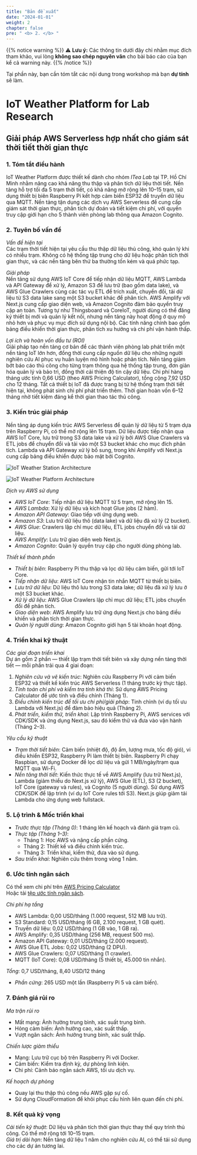 ```yaml
---
title: "Bản đề xuất"
date: "2024-01-01"
weight: 2
chapter: false
pre: " <b> 2. </b> "
---
```

{{% notice warning %}}
⚠️ **Lưu ý:** Các thông tin dưới đây chỉ nhằm mục đích tham khảo, vui lòng **không sao chép nguyên văn** cho bài báo cáo của bạn kể cả warning này.
{{% /notice %}}

Tại phần này, bạn cần tóm tắt các nội dung trong workshop mà bạn **dự tính** sẽ làm.

# IoT Weather Platform for Lab Research  
## Giải pháp AWS Serverless hợp nhất cho giám sát thời tiết thời gian thực  

### 1. Tóm tắt điều hành  
IoT Weather Platform được thiết kế dành cho nhóm *ITea Lab* tại TP. Hồ Chí Minh nhằm nâng cao khả năng thu thập và phân tích dữ liệu thời tiết. Nền tảng hỗ trợ tối đa 5 trạm thời tiết, có khả năng mở rộng lên 10–15 trạm, sử dụng thiết bị biên Raspberry Pi kết hợp cảm biến ESP32 để truyền dữ liệu qua MQTT. Nền tảng tận dụng các dịch vụ AWS Serverless để cung cấp giám sát thời gian thực, phân tích dự đoán và tiết kiệm chi phí, với quyền truy cập giới hạn cho 5 thành viên phòng lab thông qua Amazon Cognito.  

### 2. Tuyên bố vấn đề  
*Vấn đề hiện tại*  
Các trạm thời tiết hiện tại yêu cầu thu thập dữ liệu thủ công, khó quản lý khi có nhiều trạm. Không có hệ thống tập trung cho dữ liệu hoặc phân tích thời gian thực, và các nền tảng bên thứ ba thường tốn kém và quá phức tạp.  

*Giải pháp*  
Nền tảng sử dụng AWS IoT Core để tiếp nhận dữ liệu MQTT, AWS Lambda và API Gateway để xử lý, Amazon S3 để lưu trữ (bao gồm data lake), và AWS Glue Crawlers cùng các tác vụ ETL để trích xuất, chuyển đổi, tải dữ liệu từ S3 data lake sang một S3 bucket khác để phân tích. AWS Amplify với Next.js cung cấp giao diện web, và Amazon Cognito đảm bảo quyền truy cập an toàn. Tương tự như Thingsboard và CoreIoT, người dùng có thể đăng ký thiết bị mới và quản lý kết nối, nhưng nền tảng này hoạt động ở quy mô nhỏ hơn và phục vụ mục đích sử dụng nội bộ. Các tính năng chính bao gồm bảng điều khiển thời gian thực, phân tích xu hướng và chi phí vận hành thấp.  

*Lợi ích và hoàn vốn đầu tư (ROI)*  
Giải pháp tạo nền tảng cơ bản để các thành viên phòng lab phát triển một nền tảng IoT lớn hơn, đồng thời cung cấp nguồn dữ liệu cho những người nghiên cứu AI phục vụ huấn luyện mô hình hoặc phân tích. Nền tảng giảm bớt báo cáo thủ công cho từng trạm thông qua hệ thống tập trung, đơn giản hóa quản lý và bảo trì, đồng thời cải thiện độ tin cậy dữ liệu. Chi phí hàng tháng ước tính 0,66 USD (theo AWS Pricing Calculator), tổng cộng 7,92 USD cho 12 tháng. Tất cả thiết bị IoT đã được trang bị từ hệ thống trạm thời tiết hiện tại, không phát sinh chi phí phát triển thêm. Thời gian hoàn vốn 6–12 tháng nhờ tiết kiệm đáng kể thời gian thao tác thủ công.  

### 3. Kiến trúc giải pháp  
Nền tảng áp dụng kiến trúc AWS Serverless để quản lý dữ liệu từ 5 trạm dựa trên Raspberry Pi, có thể mở rộng lên 15 trạm. Dữ liệu được tiếp nhận qua AWS IoT Core, lưu trữ trong S3 data lake và xử lý bởi AWS Glue Crawlers và ETL jobs để chuyển đổi và tải vào một S3 bucket khác cho mục đích phân tích. Lambda và API Gateway xử lý bổ sung, trong khi Amplify với Next.js cung cấp bảng điều khiển được bảo mật bởi Cognito.  

![IoT Weather Station Architecture](/images/2-Proposal/edge_architecture.jpeg)

![IoT Weather Platform Architecture](/images/2-Proposal/platform_architecture.jpeg)

*Dịch vụ AWS sử dụng*  
- *AWS IoT Core*: Tiếp nhận dữ liệu MQTT từ 5 trạm, mở rộng lên 15.  
- *AWS Lambda*: Xử lý dữ liệu và kích hoạt Glue jobs (2 hàm).  
- *Amazon API Gateway*: Giao tiếp với ứng dụng web.  
- *Amazon S3*: Lưu trữ dữ liệu thô (data lake) và dữ liệu đã xử lý (2 bucket).  
- *AWS Glue*: Crawlers lập chỉ mục dữ liệu, ETL jobs chuyển đổi và tải dữ liệu.  
- *AWS Amplify*: Lưu trữ giao diện web Next.js.  
- *Amazon Cognito*: Quản lý quyền truy cập cho người dùng phòng lab.  

*Thiết kế thành phần*  
- *Thiết bị biên*: Raspberry Pi thu thập và lọc dữ liệu cảm biến, gửi tới IoT Core.  
- *Tiếp nhận dữ liệu*: AWS IoT Core nhận tin nhắn MQTT từ thiết bị biên.  
- *Lưu trữ dữ liệu*: Dữ liệu thô lưu trong S3 data lake; dữ liệu đã xử lý lưu ở một S3 bucket khác.  
- *Xử lý dữ liệu*: AWS Glue Crawlers lập chỉ mục dữ liệu; ETL jobs chuyển đổi để phân tích.  
- *Giao diện web*: AWS Amplify lưu trữ ứng dụng Next.js cho bảng điều khiển và phân tích thời gian thực.  
- *Quản lý người dùng*: Amazon Cognito giới hạn 5 tài khoản hoạt động.  

### 4. Triển khai kỹ thuật  
*Các giai đoạn triển khai*  
Dự án gồm 2 phần — thiết lập trạm thời tiết biên và xây dựng nền tảng thời tiết — mỗi phần trải qua 4 giai đoạn:  
1. *Nghiên cứu và vẽ kiến trúc*: Nghiên cứu Raspberry Pi với cảm biến ESP32 và thiết kế kiến trúc AWS Serverless (1 tháng trước kỳ thực tập).  
2. *Tính toán chi phí và kiểm tra tính khả thi*: Sử dụng AWS Pricing Calculator để ước tính và điều chỉnh (Tháng 1).  
3. *Điều chỉnh kiến trúc để tối ưu chi phí/giải pháp*: Tinh chỉnh (ví dụ tối ưu Lambda với Next.js) để đảm bảo hiệu quả (Tháng 2).  
4. *Phát triển, kiểm thử, triển khai*: Lập trình Raspberry Pi, AWS services với CDK/SDK và ứng dụng Next.js, sau đó kiểm thử và đưa vào vận hành (Tháng 2–3).  

*Yêu cầu kỹ thuật*  
- *Trạm thời tiết biên*: Cảm biến (nhiệt độ, độ ẩm, lượng mưa, tốc độ gió), vi điều khiển ESP32, Raspberry Pi làm thiết bị biên. Raspberry Pi chạy Raspbian, sử dụng Docker để lọc dữ liệu và gửi 1 MB/ngày/trạm qua MQTT qua Wi-Fi.  
- *Nền tảng thời tiết*: Kiến thức thực tế về AWS Amplify (lưu trữ Next.js), Lambda (giảm thiểu do Next.js xử lý), AWS Glue (ETL), S3 (2 bucket), IoT Core (gateway và rules), và Cognito (5 người dùng). Sử dụng AWS CDK/SDK để lập trình (ví dụ IoT Core rules tới S3). Next.js giúp giảm tải Lambda cho ứng dụng web fullstack.  

### 5. Lộ trình & Mốc triển khai  
- *Trước thực tập (Tháng 0)*: 1 tháng lên kế hoạch và đánh giá trạm cũ.  
- *Thực tập (Tháng 1–3)*:  
    - Tháng 1: Học AWS và nâng cấp phần cứng.  
    - Tháng 2: Thiết kế và điều chỉnh kiến trúc.  
    - Tháng 3: Triển khai, kiểm thử, đưa vào sử dụng.  
- *Sau triển khai*: Nghiên cứu thêm trong vòng 1 năm.  

### 6. Ước tính ngân sách  
Có thể xem chi phí trên [AWS Pricing Calculator](https://calculator.aws/#/estimate?id=621f38b12a1ef026842ba2ddfe46ff936ed4ab01)  
Hoặc tải [tệp ước tính ngân sách](../attachments/budget_estimation.pdf).  

*Chi phí hạ tầng*  
- AWS Lambda: 0,00 USD/tháng (1.000 request, 512 MB lưu trữ).  
- S3 Standard: 0,15 USD/tháng (6 GB, 2.100 request, 1 GB quét).  
- Truyền dữ liệu: 0,02 USD/tháng (1 GB vào, 1 GB ra).  
- AWS Amplify: 0,35 USD/tháng (256 MB, request 500 ms).  
- Amazon API Gateway: 0,01 USD/tháng (2.000 request).  
- AWS Glue ETL Jobs: 0,02 USD/tháng (2 DPU).  
- AWS Glue Crawlers: 0,07 USD/tháng (1 crawler).  
- MQTT (IoT Core): 0,08 USD/tháng (5 thiết bị, 45.000 tin nhắn).  

*Tổng*: 0,7 USD/tháng, 8,40 USD/12 tháng  
- *Phần cứng*: 265 USD một lần (Raspberry Pi 5 và cảm biến).  

### 7. Đánh giá rủi ro  
*Ma trận rủi ro*  
- Mất mạng: Ảnh hưởng trung bình, xác suất trung bình.  
- Hỏng cảm biến: Ảnh hưởng cao, xác suất thấp.  
- Vượt ngân sách: Ảnh hưởng trung bình, xác suất thấp.  

*Chiến lược giảm thiểu*  
- Mạng: Lưu trữ cục bộ trên Raspberry Pi với Docker.  
- Cảm biến: Kiểm tra định kỳ, dự phòng linh kiện.  
- Chi phí: Cảnh báo ngân sách AWS, tối ưu dịch vụ.  

*Kế hoạch dự phòng*  
- Quay lại thu thập thủ công nếu AWS gặp sự cố.  
- Sử dụng CloudFormation để khôi phục cấu hình liên quan đến chi phí.  

### 8. Kết quả kỳ vọng  
*Cải tiến kỹ thuật*: Dữ liệu và phân tích thời gian thực thay thế quy trình thủ công. Có thể mở rộng tới 10–15 trạm.  
*Giá trị dài hạn*: Nền tảng dữ liệu 1 năm cho nghiên cứu AI, có thể tái sử dụng cho các dự án tương lai.
